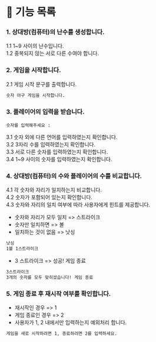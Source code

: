 # 🚀 기능 목록 

### 1. **상대방(컴퓨터)의 난수를 생성합니다.** <br />

1.1 1~9 사이의 난수입니다. <br />
1.2 중복되지 않는 서로 다른 수여야 합니다. <br />

### 2. **게임을 시작합니다.** <br />
2.1 게임 시작 문구를 출력합니다.
```bash
숫자 야구 게임을 시작합니다.
```

### 3. **플레이어의 입력을 받습니다.** <br />

```
숫자를 입력해주세요 : 
```
3.1 숫자 외에 다른 언어를 입력하였는지 확인합니다. <br />
3.2 3자리 수를 입력하였는지 확인합니다. <br />
3.3 서로 다른 숫자를 입력하였는지 확인합니다. <br />
3.4 1~9 사이의 숫자를 입력하였는지 확인합니다. <br />
    
### 4. **상대방(컴퓨터)의 수와 플레이어의 수를 비교합니다.** <br />
4.1 각 숫자와 자리가 일치하는지 비교합니다. <br />
4.2 숫자가 포함되어 있는지 확인합니다.<br />
4.3 숫자와 자리의 일치 여부에 따라 사용자에게 힌트를 제공합니다. <br />
   - 숫자와 자리가 모두 일치 => 스트라이크 
   - 숫자만 일치하면 => 볼 
   - 일치하는 것이 없음 => 낫싱
   ```bash
   낫싱 
   1볼 1스트라이크 
   ```
   - 3 스트라이크 => 성공! 게임 종료
   ```bash
   3스트라이크 
   3개의 숫자를 모두 맞히셨습니다! 게임 종료
   ```
### 5. **게임 종료 후 재시작 여부를 확인합니다.** <br />
   - 재시작인 경우 => 1
   - 게임 종료인 경우 => 2
   - 사용자가 1, 2 내에서만 입력하는지 예외처리 합니다. 
```bash
게임을 새로 시작하려면 1, 종료하려면 2를 입력하세요.
```